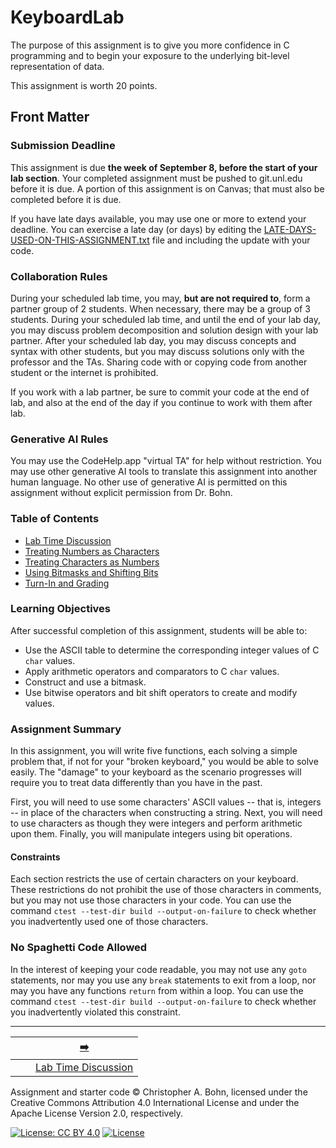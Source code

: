 # KeyboardLab

The purpose of this assignment is to give you more confidence in C programming and to begin your exposure to the underlying bit-level representation of data.

This assignment is worth 20 points.

## Front Matter

### Submission Deadline

This assignment is due **the week of September 8, before the start of your lab section**.
Your completed assignment must be pushed to git.unl.edu before it is due.
A portion of this assignment is on Canvas; that must also be completed before it is due.

If you have late days available, you may use one or more to extend your deadline.
You can exercise a late day (or days) by editing the [LATE-DAYS-USED-ON-THIS-ASSIGNMENT.txt](LATE-DAYS-USED-ON-THIS-ASSIGNMENT.txt) file and including the update with your code.

### Collaboration Rules

During your scheduled lab time, you may, **but are not required to**, form a partner group of 2 students.
When necessary, there may be a group of 3 students.
During your scheduled lab time, and until the end of your lab day, you may discuss problem decomposition and solution design with your lab partner.
After your scheduled lab day, you may discuss concepts and syntax with other students, but you may discuss solutions only with the professor and the TAs.
Sharing code with or copying code from another student or the internet is prohibited.

If you work with a lab partner, be sure to commit your code at the end of lab, and also at the end of the day if you continue to work with them after lab.

### Generative AI Rules

You may use the CodeHelp.app "virtual TA" for help without restriction.
You may use other generative AI tools to translate this assignment into another human language.
No other use of generative AI is permitted on this assignment without explicit permission from Dr. Bohn.

### Table of Contents

- [Lab Time Discussion](doc/01-lab-time.md)
- [Treating Numbers as Characters](doc/02-numbers-as-characters.md)
- [Treating Characters as Numbers](doc/03-characters-as-numbers.md)
- [Using Bitmasks and Shifting Bits](doc/04-bit-operations.md)
- [Turn-In and Grading](doc/05-grading.md)

### Learning Objectives

After successful completion of this assignment, students will be able to:
- Use the ASCII table to determine the corresponding integer values of C `char` values.
- Apply arithmetic operators and comparators to C `char` values.
- Construct and use a bitmask.
- Use bitwise operators and bit shift operators to create and modify values.

### Assignment Summary

In this assignment, you will write five functions, each solving a simple problem that, if not for your "broken keyboard," you would be able to solve easily.
The "damage" to your keyboard as the scenario progresses will require you to treat data differently than you have in the past.

First, you will need to use some characters' ASCII values -- that is, integers -- in place of the characters when constructing a string.
Next, you will need to use characters as though they were integers and perform arithmetic upon them.
Finally, you will manipulate integers using bit operations.

#### Constraints

Each section restricts the use of certain characters on your keyboard.
These restrictions do not prohibit the use of those characters in comments, but you may not use those characters in your code.
You can use the command `ctest --test-dir build --output-on-failure` to check whether you inadvertently used one of those characters.

### No Spaghetti Code Allowed

In the interest of keeping your code readable, you may not use any `goto` statements,
nor may you use any `break` statements to exit from a loop,
nor may you have any functions `return` from within a loop.
You can use the command `ctest --test-dir build --output-on-failure` to check whether you inadvertently violated this constraint.

---

|                 |                              |         [➡️](doc/01-lab-time.md)          |
|:---------------:|:----------------------------:|:-----------------------------------------:|
|                 |                              | [Lab Time Discussion](doc/01-lab-time.md) |

Assignment and starter code © Christopher A. Bohn,
licensed under the Creative Commons Attribution 4.0 International License
and under the Apache License Version 2.0, respectively.

<!-- [![License: CC BY 4.0](https://licensebuttons.net/l/by/4.0/80x15.png)](https://creativecommons.org/licenses/by/4.0/) -->
[![License: CC BY 4.0](https://img.shields.io/badge/License-CC_BY_4.0-lightgrey.svg)](https://creativecommons.org/licenses/by/4.0/)
[![License](https://img.shields.io/badge/License-Apache_2.0-blue.svg)](https://opensource.org/licenses/Apache-2.0)

